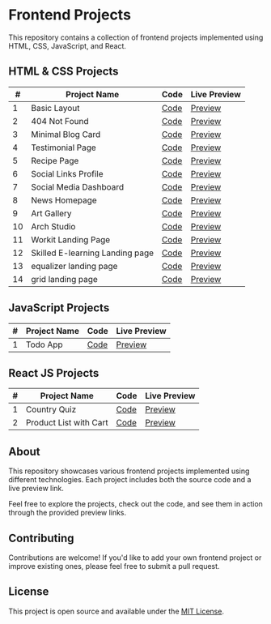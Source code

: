 # Frontend Projects

This repository contains a collection of frontend projects implemented using HTML, CSS, JavaScript, and React.

## HTML & CSS Projects

| #   | Project Name                    | Code                                                                                                        | Live Preview                                                                    |
| --- | ------------------------------- | ----------------------------------------------------------------------------------------------------------- | ------------------------------------------------------------------------------- |
| 1   | Basic Layout                    | [Code](https://github.com/khaled308/frontend-projects/tree/main/01)                                         | [Preview](https://statuesque-platypus-d74e22.netlify.app/)                      |
| 2   | 404 Not Found                   | [Code](https://github.com/khaled308/frontend-projects/tree/main/not-found)                                  | [Preview](https://cool-paprenjak-16c8c1.netlify.app/)                           |
| 3   | Minimal Blog Card               | [Code](https://github.com/khaled308/frontend-projects/tree/main/minimal-blog-card)                          | [Preview](https://6551e79732c38232fc709708--cerulean-liger-7888af.netlify.app/) |
| 4   | Testimonial Page                | [Code](https://github.com/khaled308/frontend-projects/tree/main/testimonial-page)                           | [Preview](https://testimonial-khaled308.netlify.app/)                           |
| 5   | Recipe Page                     | [Code](https://github.com/khaled308/frontend-projects/tree/main/recipe-page)                                | [Preview](https://recipe-page-khaled308.netlify.app/)                           |
| 6   | Social Links Profile            | [Code](https://github.com/khaled308/frontend-projects/tree/main/social-links-profile)                       | [Preview](https://social-links-profile-khaled308.netlify.app/)                  |
| 7   | Social Media Dashboard          | [Code](https://github.com/khaled308/frontend-projects/tree/main/social-media-dashboard-with-theme-switcher) | [Preview](https://social-media-dashboard-khaled308.netlify.app/)                |
| 8   | News Homepage                   | [Code](https://github.com/khaled308/frontend-projects/tree/main/news-homepage)                              | [Preview](https://news-homepage-khaled308.netlify.app/)                         |
| 9   | Art Gallery                     | [Code](https://github.com/khaled308/frontend-projects/tree/main/art-gallery-website)                        | [Preview](https://art-gallery-khaled308.netlify.app/)                           |
| 10  | Arch Studio                     | [Code](https://github.com/khaled308/frontend-projects/tree/main/arch-studio-multi-page-website)             | [Preview](https://arch-studio-khaled308.netlify.app/)                           |
| 11  | Workit Landing Page             | [Code](https://github.com/khaled308/frontend-projects/tree/main/workit-landing-page)                        | [Preview](https://khaled308-workit-landing-page.netlify.app/)                   |
| 12  | Skilled E-learning Landing page | [Code](https://github.com/khaled308/frontend-projects/tree/main/skilled-elearning-landing-page)             | [Preview](https://khaled308-skilled-elearning.netlify.app/)                     |
| 13  | equalizer landing page          | [Code](https://github.com/khaled308/frontend-projects/tree/main/equalizer-landing-page)                     | [Preview](https://khaled308-equalizer-landing-page.netlify.app/)                |
| 14  | grid landing page               | [Code](https://github.com/khaled308/frontend-projects/tree/main/bento-grid)                                 | [Preview](https://bento-grid-khaled308.netlify.app/)                            |

## JavaScript Projects

| #   | Project Name | Code                                                                      | Live Preview                                       |
| --- | ------------ | ------------------------------------------------------------------------- | -------------------------------------------------- |
| 1   | Todo App     | [Code](https://github.com/khaled308/frontend-projects/tree/main/todo-app) | [Preview](https://khaled308-todo-app.netlify.app/) |

## React JS Projects

| #   | Project Name           | Code                                                                                    | Live Preview                                                     |
| --- | ---------------------- | --------------------------------------------------------------------------------------- | ---------------------------------------------------------------- |
| 1   | Country Quiz           | [Code](https://github.com/khaled308/frontend-projects/tree/main/country-quiz)           | [Preview](https://joyful-pudding-3c52a9.netlify.app/)            |
| 2   | Product List with Cart | [Code](https://github.com/khaled308/frontend-projects/tree/main/product-list-with-cart) | [Preview](https://product-list-with-cart-khaled308.netlify.app/) |

## About

This repository showcases various frontend projects implemented using different technologies. Each project includes both the source code and a live preview link.

Feel free to explore the projects, check out the code, and see them in action through the provided preview links.

## Contributing

Contributions are welcome! If you'd like to add your own frontend project or improve existing ones, please feel free to submit a pull request.

## License

This project is open source and available under the [MIT License](LICENSE).
